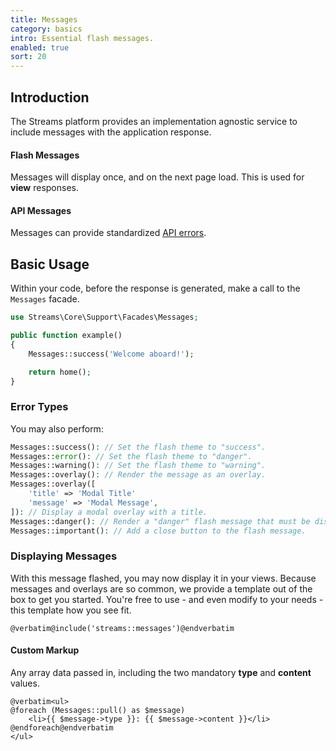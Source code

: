 ```yaml
---
title: Messages
category: basics
intro: Essential flash messages.
enabled: true
sort: 20
---
```


## Introduction

The Streams platform provides an implementation agnostic service to include messages with the application response.

#### Flash Messages

Messages will display once, and on the next page load. This is used for **view** responses.

#### API Messages

Messages can provide standardized [API errors](/docs/api/errors).

## Basic Usage

Within your code, before the response is generated, make a call to the `Messages` facade.

```php
use Streams\Core\Support\Facades\Messages;

public function example()
{
    Messages::success('Welcome aboard!');

    return home();
}
```

### Error Types

You may also perform:

```php
Messages::success(): // Set the flash theme to "success".
Messages::error(): // Set the flash theme to "danger".
Messages::warning(): // Set the flash theme to "warning".
Messages::overlay(): // Render the message as an overlay.
Messages::overlay([
    'title' => 'Modal Title'
    'message' => 'Modal Message',
]): // Display a modal overlay with a title.
Messages::danger(): // Render a "danger" flash message that must be dismissed.
Messages::important(): // Add a close button to the flash message.
```

### Displaying Messages

With this message flashed, you may now display it in your views. Because messages and overlays are so common, we provide a template out of the box to get you started. You're free to use - and even modify to your needs - this template how you see fit.

```blade
@verbatim@include('streams::messages')@endverbatim
```

#### Custom Markup

Any array data passed in, including the two mandatory **type** and **content** values.

```blade
@verbatim<ul>
@foreach (Messages::pull() as $message)
    <li>{{ $message->type }}: {{ $message->content }}</li>
@endforeach@endverbatim
</ul>
```
